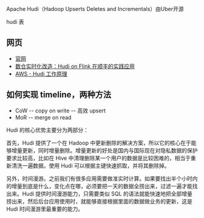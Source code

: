 
Apache Hudi（Hadoop Upserts Deletes and Incrementals）由Uber开源

hudi 表

## 网页

- [官网](https://hudi.apache.org/)
- [数仓实时化改造：Hudi on Flink 在顺丰的实践应用](https://www.infoq.cn/article/oahf08ykutidlemb5dha)
- [AWS - Hudi 工作原理](https://docs.aws.amazon.com/zh_cn/emr/latest/ReleaseGuide/emr-hudi-how-it-works.html)


## 如何实现 timeline，两种方法

- CoW -- copy on write -- 高效 upsert
- MoR -- merge on read

Hudi 的核心优势主要分为两部分：

首先，Hudi 提供了一个在 Hadoop 中更新删除的解决方案，所以它的核心在于能够增量更新，同时增量删除。增量更新的好处是国内与国际现在对隐私数据的保护要求比较高，比如在 Hive 中清理删除某一个用户的数据是比较困难的，相当于重新清洗一遍数据。使用 Hudi 可以根据主键快速抓取，并将其删除掉。

另外，时间漫游。之前我们有很多应用需要做准实时计算。如果要找出半个小时内的增量到底是什么，变化点在哪，必须要把一天的数据全捞出来，过滤一遍才能找出来。Hudi 提供时间漫游能力，只需要类似 SQL 的语法就能快速地把全部增量捞出来，然后后台应用使用时，就能够直接根据里面的数据做业务的更新，这是 Hudi 时间漫游里最重要的能力。


